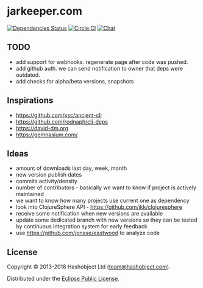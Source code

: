 # jarkeeper.com

[![Dependencies Status](https://jarkeeper.com/hashobject/jarkeeper.com/status.svg)](http://jarkeeper.com/hashobject/jarkeeper.com)
[![Circle CI](https://circleci.com/gh/hashobject/jarkeeper.com.svg?style=svg)](https://circleci.com/gh/hashobject/jarkeeper.com)
[![Chat](http://chat.gitrun.com/images/gitchat-badge.svg)](http://chat.gitrun.com/room/hashobject/jarkeeper.com/11)

## TODO

  * add support for webhooks. regenerate page after code was pushed.
  * add github auth. we can send notification to owner that deps were outdated.
  * add checks for alpha/beta versions, snapshots


## Inspirations

  * https://github.com/xsc/ancient-clj
  * https://github.com/rodnaph/clj-deps
  * https://david-dm.org
  * https://gemnasium.com/


## Ideas

  * amount of downloads last day, week, month
  * new version publish dates
  * commits activity/density
  * number of contributors - basically we want to know if project is actively maintained
  * we want to know how many projects use current one as dependency
  * look into ClojureSphere API  - https://github.com/jkk/clojuresphere
  * receive some notification when new versions are available
  * update some dedicated branch with new versions so they can be tested by continuous integration system for early feedback
  * use https://github.com/jonase/eastwood to analyze code


## License

Copyright © 2013-2018 Hashobject Ltd (team@hashobject.com).

Distributed under the [Eclipse Public License](http://opensource.org/licenses/eclipse-1.0).
